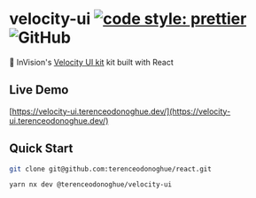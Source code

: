 # velocity-ui [![code style: prettier](https://img.shields.io/badge/code_style-prettier-ff69b4.svg)](https://github.com/prettier/prettier) ![GitHub](https://img.shields.io/github/license/terenceodonoghue/react)

🚙 InVision's [Velocity UI kit](https://www.invisionapp.com/inside-design/design-resources/design-system-dashboard-ui-kit/) kit built with React

## Live Demo

[https://velocity-ui.terenceodonoghue.dev/](https://velocity-ui.terenceodonoghue.dev/)

## Quick Start

```bash
git clone git@github.com:terenceodonoghue/react.git

yarn nx dev @terenceodonoghue/velocity-ui
```
